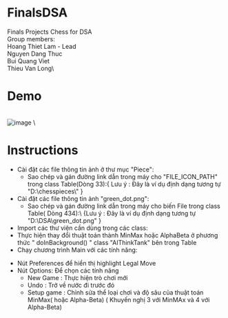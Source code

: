 # **FinalsDSA**
Finals Projects Chess for DSA\
Group members:\
Hoang Thiet Lam - Lead\
Nguyen Dang Thuc\
Bui Quang Viet\
Thieu Van Long\

# **Demo**
\
![image](https://github.com/hiimhoanglam/FinalsDSA/assets/110579854/beb9eb20-5c41-4cd7-b1bf-ce98221e7175)
\
# **Instructions**
- Cài đặt các file thông tin ảnh ở thư mục "Piece":
  + Sao chép và gán đường link dẫn trong máy cho "FILE_ICON_PATH" trong class Table(Dòng 33):{ Lưu ý : Đây là ví dụ định dạng tương tự "D:\\chesspieces\\" }
- Cài đặt các file thông tin ảnh "green_dot.png":
  + Sao chép và gán đường link dẫn trong máy cho biến File trong class Table( Dòng 434):\ {Lưu ý : Đây là ví dụ định dạng tương tự "D:\\DSA\\green_dot.png" }
- Import các thư viện cần dùng trong các class:
- Thực hiện thay đổi thuật toán thành MinMax hoặc AlphaBeta ở phương thức " doInBackground() " class "AIThinkTank" bên trong Table
- Chạy chương trình Main với các tính năng:
+ Nút Preferences để hiển thị highlight Legal Move
+ Nút Options: Để chọn các tính năng
  + New Game : Thực hiện trò chơi mới
  + Undo : Trở về nước đi trước đó
  + Setup game : Chỉnh sửa thể loại chơi và độ sâu của thuật toán MinMax( hoặc Alpha-Beta) ( Khuyến nghị 3 với MinMAx và 4 với Alpha-Beta)
